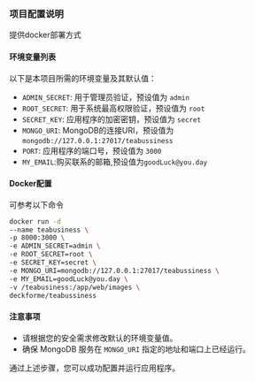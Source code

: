 ### 项目配置说明

提供docker部署方式

#### 环境变量列表

以下是本项目所需的环境变量及其默认值：

- `ADMIN_SECRET`: 用于管理员验证，预设值为 `admin`
- `ROOT_SECRET`: 用于系统最高权限验证，预设值为 `root`
- `SECRET_KEY`: 应用程序的加密密钥，预设值为 `secret`
- `MONGO_URI`: MongoDB的连接URI，预设值为 `mongodb://127.0.0.1:27017/teabussiness`
- `PORT`: 应用程序的端口号，预设值为 `3000`
- `MY_EMAIL`:购买联系的邮箱,预设值为`goodLuck@you.day`

#### Docker配置
可参考以下命令
```bash
docker run -d
--name teabusiness \
-p 8000:3000 \
-e ADMIN_SECRET=admin \
-e ROOT_SECRET=root \
-e SECRET_KEY=secret \
-e MONGO_URI=mongodb://127.0.0.1:27017/teabussiness \
-e MY_EMAIL=goodLuck@you.day \
-v /teabusiness:/app/web/images \
deckforme/teabussiness
```


#### 注意事项

- 请根据您的安全需求修改默认的环境变量值。
- 确保 MongoDB 服务在 `MONGO_URI` 指定的地址和端口上已经运行。

通过上述步骤，您可以成功配置并运行应用程序。

